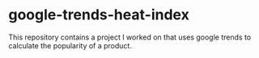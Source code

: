 # google-trends-heat-index
This repository contains a project I worked on that uses google trends to calculate the popularity of a product.
